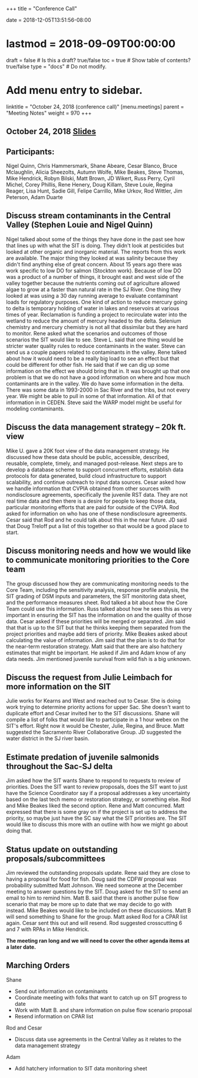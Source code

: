 +++
title = "Conference Call"

date = 2018-12-05T13:51:56-08:00
# lastmod = 2018-09-09T00:00:00

draft = false  # Is this a draft? true/false
toc = true  # Show table of contents? true/false
type = "docs"  # Do not modify.

# Add menu entry to sidebar.
linktitle = "October 24, 2018 (conference call)"
[menu.meetings]
  parent = "Meeting Notes"
  weight = 970
+++

## October 24, 2018 [Slides](https://s3-us-west-2.amazonaws.com/cvpia-meeting-slides/October+24+2018+meeting.pdf)

## Participants:
Nigel Quinn, Chris Hammersmark, Shane Abeare, Cesar Blanco, Bruce Mclaughlin, Alicia Sheezolts, Autumn Wolfe, Mike Beakes, Steve Thomas, Mike Hendrick, Robyn Bilski, Matt Brown, JD Wikert, Russ Perry, Cyril Michel, Corey Phillis, Rene Henery, Doug Killam, Steve Louie, Regina Reager, Lisa Hunt, Sadie Gill, Felipe Carrillo, Mike Urkov, Rod Wittler, Jim Peterson, Adam Duarte

## Discuss stream contaminants in the Central Valley (Stephen Louie and Nigel Quinn)

Nigel talked about some of the things they have done in the past see how that lines up with what the SIT is doing. They didn&#39;t look at pesticides but looked at other organic and inorganic material. The reports from this work are available. The major thing they looked at was salinity because they didn&#39;t find anything else of great concern. About 15 years ago there was work specific to low DO for salmon (Stockton work). Because of low DO was a product of a number of things, it brought east and west side of the valley together because the nutrients coming out of agriculture allowed algae to grow at a faster than natural rate in the SJ River. One thing they looked at was using a 30 day running average to evaluate contaminant loads for regulatory purposes. One kind of action to reduce mercury going to delta is temporary holding of water in lakes and reservoirs at various times of year. Reclamation is funding a project to recirculate water into the wetland to reduce the amount of mercury headed to the delta.  Selenium chemistry and mercury chemistry is not all that dissimilar but they are hard to monitor. Rene asked what the scenarios and outcomes of those scenarios the SIT would like to see. Steve L. said that one thing would be stricter water quality rules to reduce contaminants in the water. Steve can send us a couple papers related to contaminants in the valley. Rene talked about how it would need to be a really big load to see an effect but that could be different for other fish. He said that if we can dig up some information on the effect we should bring that in. It was brought up that one problem is that we do not have a good information on where and how much contaminants are in the valley. We do have some information in the delta. There was some data in 1993-2000 in Sac River and the tribs, but not every year. We might be able to pull in some of that information. All of that information in in CEDEN. Steve said the WARP model might be useful for modeling contaminants.

## Discuss the data management strategy – 20k ft. view

Mike U. gave a 20K foot view of the data management strategy. He discussed how these data should be public, accessible, described, reusable, complete, timely, and managed post-release. Next steps are to develop a database scheme to support concurrent efforts, establish data protocols for data generated, build cloud infrastructure to support scalability, and continue outreach to input data sources. Cesar asked how we handle information that CVPIA obtained from other sources with nondisclosure agreements, specifically the juvenile RST data. They are not real time data and then there is a desire for people to keep those data, particular monitoring efforts that are paid for outside of the CVPIA. Rod asked for information on who has one of these nondisclosure agreements. Cesar said that Rod and he could talk about this in the near future. JD said that Doug Treloff put a list of this together so that would be a good place to start.

## Discuss monitoring needs and how we would like to communicate monitoring priorities to the Core team

The group discussed how they are communicating monitoring needs to the Core Team, including the sensitivity analysis, response profile analysis, the SIT grading of DSM inputs and parameters, the SIT monitoring data sheet, and the performance measures sheet. Rod talked a bit about how the Core Team could use this information. Russ talked about how he sees this as very important in ensuring the SIT has the information on and the quality of those data. Cesar asked if these priorities will be merged or separated. Jim said that that is up to the SIT but that he thinks keeping them separated from the project priorities and maybe add tiers of priority. Mike Beakes asked about calculating the value of information. Jim said that the plan is to do that for the near-term restoration strategy. Matt said that there are also hatchery estimates that might be important. He asked if Jim and Adam know of any data needs. Jim mentioned juvenile survival from wild fish is a big unknown.

## Discuss the request from Julie Leimbach for more information on the SIT

Julie works for Kearns and West and reached out to Cesar. She is doing work trying to determine priority actions for upper Sac. She doesn&#39;t want to duplicate effort and Cesar invited her to the SIT discussions. Shane will compile a list of folks that would like to participate in a 1 hour webex on the SIT&#39;s effort. Right now it would be Chester, Julie, Regina, and Bruce.  Matt suggested the Sacramento River Collaborative Group. JD suggested the water district in the SJ river basin.

## Estimate predation of juvenile salmonids throughout the Sac-SJ delta

Jim asked how the SIT wants Shane to respond to requests to review of priorities. Does the SIT want to review proposals, does the SIT want to just have the Science Coordinator say if a proposal addresses a key uncertainty based on the last tech memo or restoration strategy, or something else. Rod and Mike Beakes liked the second option. Rene and Matt concurred. Matt expressed that there is some gray on if the project is set up to address the priority, so maybe just have the SC say what the SIT priorities are. The SIT would like to discuss this more with an outline with how we might go about doing that.

## Status update on outstanding proposals/subcommittees

Jim reviewed the outstanding proposals update. Rene said they are close to having a proposal for food for fish. Doug said the CDFW proposal was probability submitted Matt Johnson. We need someone at the December meeting to answer questions by the SIT. Doug asked for the SIT to send an email to him to remind him. Matt B. said that there is another pulse flow scenario that may be more up to date that we may decide to go with instead. Mike Beakes would like to be included on these discussions. Matt B will send something to Shane for the group. Matt asked Rod for a CPAR list again. Cesar sent this out and will resend. Rod suggested crosscutting 6 and 7 with RPAs in Mike Hendrick.



**The meeting ran long and we will need to cover the other agenda items at a later date.**

## Marching Orders

Shane

- Send out information on contaminants
- Coordinate meeting with folks that want to catch up on SIT progress to date
- Work with Matt B. and share information on pulse flow scenario proposal
- Resend information on CPAR list

Rod and Cesar

- Discuss data use agreements in the Central Valley as it relates to the data management strategy

Adam

- Add hatchery information to SIT data monitoring sheet
